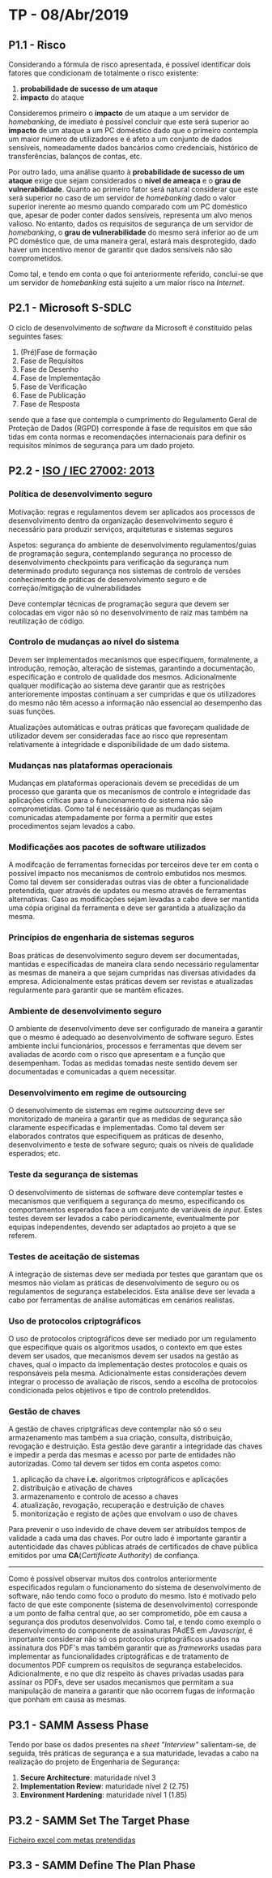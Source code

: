 # TP - 08/Abr/2019

## P1.1 - Risco

Considerando a fórmula de risco apresentada, é possível identificar dois fatores que condicionam de totalmente o risco existente:
1. **probabilidade de sucesso de um ataque**
1. **impacto** do ataque

Consideremos primeiro o **impacto** de um ataque a um servidor de *homebanking*, de imediato é possível concluir que este será superior ao **impacto**
de um ataque a um PC doméstico dado que o primeiro contempla um maior número de utilizadores e é afeto a um conjunto de dados sensíveis, nomeadamente
dados bancários como credenciais, histórico de transferências, balanços de contas, etc.

Por outro lado, uma análise quanto à **probabilidade de sucesso de um ataque** exige que sejam considerados o **nível de ameaça** e o **grau de
vulnerabilidade**. Quanto ao primeiro fator será natural considerar que este será superior no caso de um servidor de *homebanking* dado o valor
superior inerente ao mesmo quando comparado com um PC doméstico que, apesar de poder conter dados sensíveis, representa um alvo menos valioso.  No
entanto, dados os requisitos de segurança de um servidor de *homebanking*, o **grau de vulnerabilidade** do mesmo será inferior ao de um PC doméstico
que, de uma maneira geral, estará mais desprotegido, dado haver um incentivo menor de garantir que dados sensíveis não são comprometidos.

Como tal, e tendo em conta o que foi anteriormente referido, conclui-se que um servidor de *homebanking* está sujeito a um maior risco na *Internet*.


## P2.1 - Microsoft S-SDLC

O ciclo de desenvolvimento de *software* da Microsoft é constituído pelas seguintes fases:
1. (Pré)Fase de formação
1. Fase de Requisitos
1. Fase de Desenho
1. Fase de Implementação
1. Fase de Verificação
1. Fase de Publicação
1. Fase de Resposta

sendo que a fase que contempla o cumprimento do Regulamento Geral de Proteção de Dados (RGPD) corresponde à fase de requisitos em que são tidas em
conta normas e recomendações internacionais para definir os requisitos mínimos de segurança para um dado projeto.


## P2.2 - [ISO / IEC 27002: 2013](http://www.smartassessor.com/Uploaded/1/Documents/ISO-2017-standard.pdf)

### Política de desenvolvimento seguro

Motivação: regras e regulamentos devem ser aplicados aos processos de desenvolvimento dentro da organização desenvolvimento seguro é necessário para
produzir serviços, arquiteturas e sistemas seguros

Aspetos: segurança do ambiente de desenvolvimento regulamentos/guias de programação segura, contemplando segurança no processo de desenvolvimento
checkpoints para verificação da segurança num determinado produto segurança nos sistemas de controlo de versões conhecimento de práticas de
desenvolvimento seguro e de correção/mitigação de vulnerabilidades

Deve contemplar técnicas de programação segura que devem ser colocadas em vigor não só no desenvolvimento de raiz mas também na reutilização de
código.

### Controlo de mudanças ao nível do sistema

Devem ser implementados mecanismos que especifiquem, formalmente, a introdução, remoção, alteração de sistemas, garantindo a documentação,
especificação e controlo de qualidade dos mesmos. Adicionalmente qualquer modificação ao sistema deve garantir que as restrições anterioremente
impostas continuam a ser cumpridas e que os utilizadores do mesmo não têm acesso a informação não essencial ao desempenho das suas funções.

Atualizações automáticas e outras práticas que favoreçam qualidade de utilizador devem ser consideradas face ao risco que representam relativamente à
integridade e disponibilidade de um dado sistema.

### Mudanças nas plataformas operacionais

Mudanças em plataformas operacionais devem se precedidas de um processo que garanta que os mecanismos de controlo e integridade das aplicações
críticas para o funcionamento do sistema não são comprometidas. Como tal é necessário que as mudanças sejam comunicadas atempadamente por forma a
permitir que estes procedimentos sejam levados a cabo.


### Modificações aos pacotes de software utilizados

A modifcação de ferramentas fornecidas por terceiros deve ter em conta o possível impacto nos mecanismos de controlo embutidos nos mesmos. Como tal
devem ser consideradas outras vias de obter a funcionalidade pretendida, quer através de updates ou mesmo através de ferramentas alternativas.  Caso
as modificações sejam levadas a cabo deve ser mantida uma cópia original da ferramenta e deve ser garantida a atualização da mesma.

### Princípios de engenharia de sistemas seguros

Boas práticas de desenvolvimento seguro devem ser documentadas, mantidas e especificadas de maneira clara sendo necessário regulamentar as mesmas de
maneira a que sejam cumpridas nas diversas atividades da empresa. Adicionalmente estas práticas devem ser revistas e atualizadas regularmente para
garantir que se mantêm eficazes.

### Ambiente de desenvolvimento seguro

O ambiente de desenvolvimento deve ser configurado de maneira a garantir que o mesmo é adequado ao desenvolvimento de software seguro. Estes ambiente
inclui funcionários, processos e ferramentas que devem ser avaliadas de acordo com o risco que apresentam e a função que desempenham. Todas as medidas
tomadas neste sentido devem ser documentadas e comunicadas a quem necessitar.

### Desenvolvimento em regime de outsourcing

O desenvolvimento de sistemas em regime *outsourcing* deve ser monitorizado de maneira a garantir que as medidas de segurança são claramente
especificadas e implementadas.  Como tal devem ser elaborados contratos que especifiquem as práticas de desenho, desenvolvimento e teste de sofware
seguro; quais os níveis de qualidade esperados; etc.

### Teste da segurança de sistemas

O desenvolvimento de sistemas de software deve contemplar testes e mecanismos que verifiquem a segurança do mesmo, especificando os comportamentos
esperados face a um conjunto de variáveis de *input*. Estes testes devem ser levados a cabo periodicamente, eventualmente por equipas independentes,
devendo ser adaptados ao projeto a que se referem.


### Testes de aceitação de sistemas

A integração de sistemas deve ser mediada por testes que garantam que os mesmos não violam as práticas de desenvolvimento de seguro ou os regulamentos
de segurança estabelecidos. Esta análise deve ser levada a cabo por ferramentas de análise automáticas em cenários realistas.


### Uso de protocolos criptográficos

O uso de protocolos criptográficos deve ser mediado por um regulamento que especifique quais os algoritmos usados, o contexto em que estes devem ser
usados, que mecanismos devem ser usados na gestão as chaves, qual o impacto da implementação destes protocolos e quais os responsáveis pela mesma.
Adicionalmente estas considerações devem integrar o processo de avaliação de riscos, sendo a escolha de protocolos condicionada pelos objetivos e tipo
de controlo pretendidos.

### Gestão de chaves 

A gestão de chaves criptgráficas deve contemplar não só o seu armazenamento mas também a sua criação, consulta, distribuição,
revogação e destruição.  Esta gestão deve garantir a integridade das chaves e impedir a perda das mesmas e acesso por parte de entidades não
autorizadas.  Como tal devem ser tidos em conta aspetos como:
1. aplicação da chave **i.e.** algoritmos criptográficos e aplicações 
1. distribuição e ativação de chaves
1. armazenamento e controlo de acesso a chaves
1. atualização, revogação, recuperação e destruição de chaves
1. monitorização e registo de ações que envolvam o uso de chaves

Para prevenir o uso indevido de chave devem ser atribuídos tempos de validade a cada uma das chaves. Por outro lado é importante garantir a
autenticidade das chaves públicas atraés de certificados de chave pública emitidos por uma **CA**(*Certificate Authority*) de confiança.

---------------------------------------------------------------------------------------------------------------------------------------------------

Como é possível observar muitos dos controlos anteriormente especificados regulam o funcionamento do sistema de desenvolvimento de software, não
tendo como foco o produto do mesmo. Isto é motivado pelo facto de que este componente (sistema de desenvolvimento) corresponde a um ponto de falha
central que, ao ser comprometido, põe em causa a segurança dos produtos desenvolvidos. Como tal, e tendo como exemplo o desenvolvimento do
componente de assinaturas PAdES em *Javascript*, é importante considerar não só os protocolos criptográficos usados na assinatura dos PDF's
mas também garantir que as *frameworks* usadas para implementar as funcionalidades criptográficas e de tratamento de documentos PDF cumprem os
requisitos de segurança estabelecidos. Adicionalmente, e no que diz respeito às chaves privadas usadas para assinar os PDFs, deve ser usados mecanismos
que permitam a sua manipulação de maneira a garantir que não ocorrem fugas de informação que ponham em causa as mesmas.


## P3.1 - SAMM Assess Phase
Tendo por base os dados presentes na *sheet "Interview"* salientam-se, de seguida, três práticas de segurança e a sua maturidade, levadas a cabo na realização
do projeto de Engenharia de Segurança:
1. **Secure Architecture**: maturidade nível 3
1. **Implementation Review**: maturidade nível 2 (2.75) 
1. **Environment Hardening**: maturidade nível 1 (1.85)

## P3.2 - SAMM Set The Target Phase
[Ficheiro excel com metas pretendidas](SAMM_Assessment_Toolbox.xlsx)

## P3.3 - SAMM Define The Plan Phase

